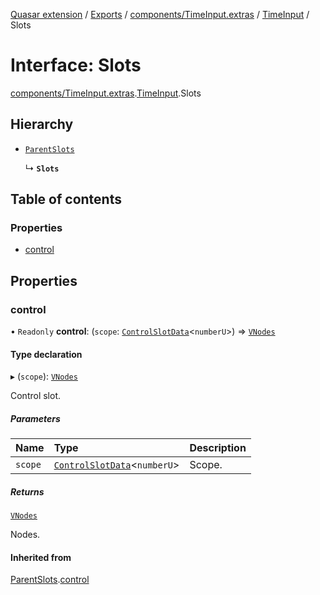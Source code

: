 [Quasar extension](../index.md) / [Exports](../modules.md) / [components/TimeInput.extras](../modules/components_TimeInput_extras.md) / [TimeInput](../modules/components_TimeInput_extras.TimeInput.md) / Slots

# Interface: Slots

[components/TimeInput.extras](../modules/components_TimeInput_extras.md).[TimeInput](../modules/components_TimeInput_extras.TimeInput.md).Slots

## Hierarchy

- [`ParentSlots`](components_TimeInput_extras.TimeInput.ParentSlots.md)

  ↳ **`Slots`**

## Table of contents

### Properties

- [control](components_TimeInput_extras.TimeInput.Slots.md#control)

## Properties

### control

• `Readonly` **control**: (`scope`: [`ControlSlotData`](components_Field_extras.Field.ControlSlotData.md)<`numberU`\>) => [`VNodes`](../modules/components_api_misc.md#vnodes)

#### Type declaration

▸ (`scope`): [`VNodes`](../modules/components_api_misc.md#vnodes)

Control slot.

##### Parameters

| Name | Type | Description |
| :------ | :------ | :------ |
| `scope` | [`ControlSlotData`](components_Field_extras.Field.ControlSlotData.md)<`numberU`\> | Scope. |

##### Returns

[`VNodes`](../modules/components_api_misc.md#vnodes)

Nodes.

#### Inherited from

[ParentSlots](components_TimeInput_extras.TimeInput.ParentSlots.md).[control](components_TimeInput_extras.TimeInput.ParentSlots.md#control)
